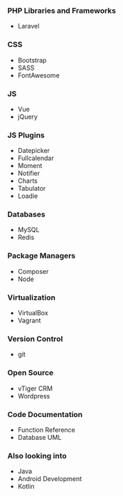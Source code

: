 ### PHP Libraries and Frameworks
* Laravel

### CSS
* Bootstrap
* SASS
* FontAwesome

### JS
* Vue
* jQuery

### JS Plugins
* Datepicker
* Fullcalendar
* Moment
* Notifier
* Charts
* Tabulator
* Loadie

### Databases
* MySQL
* Redis

### Package Managers
* Composer
* Node

### Virtualization
* VirtualBox
* Vagrant

### Version Control
* git

### Open Source
* vTiger CRM
* Wordpress

### Code Documentation
* Function Reference
* Database UML

### Also looking into
* Java
* Android Development
* Kotlin
